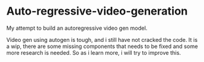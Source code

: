 # Auto-regressive-video-generation
My attempt to build an autoregressive video gen model.

Video gen using autogen is tough, and i still have not cracked the code. It is a wip, there are some missing components that needs to be fixed and some more research is needed. So as i learn more, i will try to improve this. 

